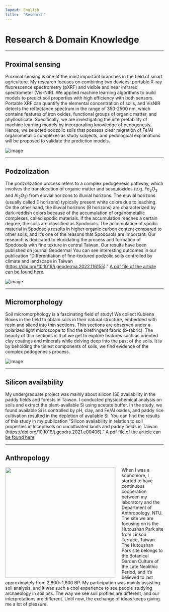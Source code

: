 ```yaml
---
layout: English
title:  "Research"
---  
```

# Research & Domain Knowledge   
***
## Proximal sensing  
Proximal sensing is one of the most important branches in the field of smart agriculture. My research focuses on combining two devices: portable X-ray fluorescence spectrometry (pXRF) and visible and near infrared spectrometer (Vis-NIR). We applied machine learning algorithms to build models to predict soil properties with high efficiency with both sensors. Portable XRF can quantify the elemental concentration of soils, and VisNIR detects the reflectance spectrum in the range of 350-2500 nm, which contains features of iron oxides, functional groups of organic matter, and phyllosilicate. Specifically, we are investigating the interpretability of machine learning models by incorporating knowledge of pedogenesis. Hence, we selected podzolic soils that possess clear migration of Fe/Al organometallic complexes as study subjects, and pedological explanations will be proposed to validate the prediction models.  
  
![image](https://drive.google.com/uc?export=view&id=1fX-049EcPCouJGUaOMIaz00r40BloraI)
  
***
  
## Podzolization  
The podzolization process refers to a complex pedogenesis pathway, which involves the translocation of organic matter and sesquioxides (e.g. Fe<sub>2</sub>O<sub>3</sub> and Al<sub>2</sub>O<sub>3</sub>) from eluvial horizons to illuvial horizons. The eluvial horizons (usually called E horizons) typically present white colors due to leaching. On the other hand, the illuvial horizons (B horizons) are characterized by dark-reddish colors because of the accumulation of organometallic complexes, called spodic materials. If the accumulation reaches a certain degree, the soils are classified as Spodosols. The accumulation of spodic material in Spodosols results in higher organic carbon content compared to other soils, and it’s one of the reasons that Spodosols are important. Our research is dedicated to elucidating the process and formation of Spodosols with fine texture in central Taiwan. Our results have been published on journal Geoderma! You can see interesting outcomes in our publication “Differentiation of fine-textured podzolic soils controlled by climate and landscape in Taiwan (<a href="https://doi.org/10.1016/j.geoderma.2022.116155" target="_blank">https://doi.org/10.1016/j.geoderma.2022.116155</a>).” <a href="https://drive.google.com/file/d/12tLoG6LuvN4QZbUiMfwJKr8wrG_hgw7f/view?usp=sharing" target="_blank">A pdf file of the article can be found here</a>. 
  
![image](https://drive.google.com/uc?export=view&id=1Y0-5JKUxk7HuvVpOx_Xhc6cWIbyXu_v_)
  
***
## Micromorphology  
Soil micromorphology is a fascinating field of study! We collect Kubiena Boxes in the field to obtain soils in their natural structure, embedded with resin and sliced into thin sections. Thin sections are observed under a polarized light microscope to find the birefringent fabric (b-fabric). The beauty of thin sections is that we get to explore features such as oriented clay coatings and minerals while delving deep into the past of the soils. It is by beholding the tiniest components of soils, we find evidence of the complex pedogenesis process.  
  
![image](https://drive.google.com/uc?export=view&id=10jnRgkp45_fc6I24Q89vwlmZoLbGdCZt)
  
***
## Silicon availability  
My undergraduate project was mainly about silicon (Si) availability in the paddy fields and forests in Taiwan. I conducted physiochemical analysis on soils and extract the plant-available Si using acetate buffer. In the study, we found available Si is controlled by pH, clay, and Fe/Al oxides, and paddy rice cultivation resulted in the depletion of available Si. You can find the results of this study in my publication “Silicon availability in relation to soil properties in Inceptisols on uncultivated lands and paddy fields in Taiwan (<a href="https://doi.org/10.1016/j.geodrs.2021.e00406" target="_blank">https://doi.org/10.1016/j.geodrs.2021.e00406</a>).” <a href="https://drive.google.com/file/d/1JD9ny0z9ERhBu1hu-8r8rrHhCXrN7KE9/view?usp=sharing" target="_blank">A pdf file of the article can be found here</a>.  
  
***

## Anthropology  
<img align="left" src="https://drive.google.com/uc?export=view&id=1Eiibv6daK4Zb_-SYNffZjG8HXOwAWzxk" width="350" style="margin-right:20px">
When I was a sophomore, I started to have continuous cooperation between my laboratory and the Department of Anthropology, NTU. The site we are focusing on is the Hutoushan Park site from Linkou Terrace, Taiwan. The Hutoushan Park site belongs to the Botanical Garden Culture of the Late Neolithic Period, and it’s believed to last approximately from 2,800~1,800 BP. My participation was mainly assisting soil analysis, and it was such a cool experience to see people studying archaeology in soil pits. The way we see soil profiles are different, and our interpretations are different. Until now, the exchange of ideas keeps giving me a lot of pleasure.  
  
  




